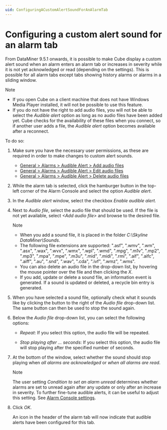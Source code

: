 ```yaml
---
uid: ConfiguringACustomAlertSoundForAnAlarmTab
---
```


# Configuring a custom alert sound for an alarm tab

From DataMiner 9.5.1 onwards, it is possible to make Cube display a custom alert sound when an alarm enters an alarm tab or increases in severity while it is not yet acknowledged or read (depending on the settings). This is possible for all alarm tabs except tabs showing history alarms or alarms in a sliding window.

> [!NOTE]
> - If you open Cube on a client machine that does not have Windows Media Player installed, it will not be possible to use this feature.
> - If you do not have the right to add audio files, you will not be able to select the *Audible alert* option as long as no audio files have been added yet. Cube checks for the availability of these files when you connect, so if another user adds a file, the *Audible alert* option becomes available after a reconnect.

To do so:

1. Make sure you have the necessary user permissions, as these are required in order to make changes to custom alert sounds.

   - [General > Alarms > Audible Alert > Add audio files](xref:DataMiner_user_permissions#general--alarms--audible-alert--add-audio-files)
   - [General > Alarms > Audible Alert > Edit audio files](xref:DataMiner_user_permissions#general--alarms--audible-alert--edit-audio-files)
   - [General > Alarms > Audible Alert > Delete audio files](xref:DataMiner_user_permissions#general--alarms--audible-alert--delete-audio-files)

1. While the alarm tab is selected, click the hamburger button in the top-left corner of the Alarm Console and select the option *Audible alert*.

1. In the *Audible alert* window, select the checkbox *Enable audible alert.*

1. Next to *Audio file*, select the audio file that should be used. If the file is not yet available, select *\<Add audio file>* and browse to the desired file.

   > [!NOTE]
   > - When you add a sound file, it is placed in the folder *C:\\Skyline DataMiner\\Sounds*.
   > - The following file extensions are supported: ".asf", ".wmv", ".wm", ".asx", ".wax", ".wvx", ".wmx", ".wpl", ".wmd", ".mpg", ".m1v", ".mp2", ".mp3", ".mpa", ".mpe", ".m3u", ".mid", ".midi", ".rmi", ".aif", ".aifc", ".aiff", ".au", ".snd", ".wav", ".cda", ".ivf", ".wmz", ".wms".
   > - You can also delete an audio file in the drop-down list, by hovering the mouse pointer over the file and then clicking the *X*.
   > - If you add, update or delete a sound file, an information event is generated. If a sound is updated or deleted, a recycle bin entry is generated.

1. When you have selected a sound file, optionally check what it sounds like by clicking the button to the right of the *Audio file* drop-down list. The same button can then be used to stop the sound again.

1. Below the *Audio file* drop-down list, you can select the following options:

   - *Repeat*: If you select this option, the audio file will be repeated.

   - *Stop playing after ... seconds*: If you select this option, the audio file will stop playing after the specified number of seconds.

1. At the bottom of the window, select whether the sound should stop playing when *all alarms are acknowledged* or *when all alarms are read*.

   > [!NOTE]
   > The user setting *Condition to set an alarm unread* determines whether alarms are set to unread again after any update or only after an increase in severity. To further fine-tune audible alerts, it can be useful to adjust this setting. See [Alarm Console settings](xref:User_settings#alarm-console-settings).

1. Click *OK*.

   An icon in the header of the alarm tab will now indicate that audible alerts have been configured for this tab.
